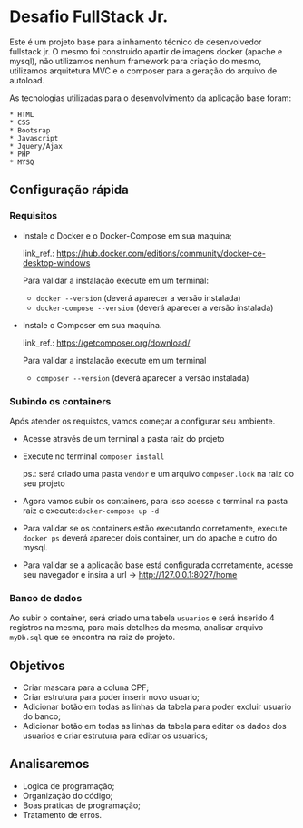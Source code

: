 # Desafio FullStack Jr.

Este é um projeto base para alinhamento técnico de desenvolvedor fullstack jr. O mesmo foi construido apartir de imagens docker (apache e mysql), não utilizamos nenhum framework para criação do mesmo, utilizamos arquitetura MVC e o composer para a geração do arquivo de autoload.

As tecnologias utilizadas para o desenvolvimento da aplicação base foram:
	
	* HTML
	* CSS
	* Bootsrap
	* Javascript
	* Jquery/Ajax
	* PHP
	* MYSQ


## Configuração rápida
 ### Requisitos
 * Instale o Docker e o Docker-Compose em sua maquina;
 
    link_ref.: https://hub.docker.com/editions/community/docker-ce-desktop-windows
 
    Para validar a instalação execute em um terminal:
    * ```docker --version``` (deverá aparecer a versão instalada)
    * ```docker-compose --version``` (deverá aparecer a versão instalada)
 * Instale o Composer em sua maquina.
    
    link_ref.: https://getcomposer.org/download/
    
    Para validar a instalação execute em um terminal 
    * ```composer --version``` (deverá aparecer a versão instalada)
 
 ### Subindo os containers

 Após atender os requistos, vamos começar a configurar seu ambiente.
 
 * Acesse através de um terminal a pasta raiz do projeto
 * Execute no terminal ```composer install```
   
    ps.: será criado uma pasta ```vendor``` e um arquivo ```composer.lock``` na raiz do seu projeto
 
 * Agora vamos subir os containers, para isso acesse o terminal na pasta raiz e execute:```docker-compose up -d```
 * Para validar se os containers estão executando corretamente, 
    execute ```docker ps``` deverá aparecer dois container, um do apache e outro do mysql.

 * Para validar se a aplicação base está configurada corretamente, acesse seu navegador e insira a url -> http://127.0.0.1:8027/home

 ### Banco de dados

 Ao subir o container, será criado uma tabela ```usuarios``` e será inserido 4 registros na mesma, para mais detalhes da mesma, analisar arquivo ```myDb.sql``` que se encontra na raiz do projeto.


## Objetivos
 * Criar mascara para a coluna CPF;
 * Criar estrutura para poder inserir novo usuario;
 * Adicionar botão em todas as linhas da tabela para poder excluir usuario do banco;
 * Adicionar botão em todas as linhas da tabela para editar os dados dos usuarios e criar estrutura para editar os usuarios;


## Analisaremos
 * Logica de programação;
 * Organização do código;
 * Boas praticas de programação;
 * Tratamento de erros.